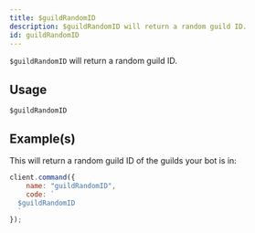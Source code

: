 ```yaml
---
title: $guildRandomID
description: $guildRandomID will return a random guild ID.
id: guildRandomID
---
```


`$guildRandomID` will return a random guild ID.

## Usage

```aoi
$guildRandomID
```

## Example(s)

This will return a random guild ID of the guilds your bot is in:

```javascript
client.command({
    name: "guildRandomID",
    code: `
  $guildRandomID
  `
});
```
